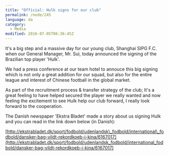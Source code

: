 ```yaml
---
title: "Official: Hulk signs for our club"
permalink: /node/245
language: da
category:
  - Media
modified: 2016-07-05T06:36:45Z
---
```


It's a big step and a massive day for our young club, Shanghai SIPG F.C. when our General Manager, Mr. Sui, today announced the signing of the Brazilian top player 'Hulk'.

We had a press conference at our team hotel to annouce this big signing which is not only a great addition for our squad, but also for the entire league and interest of Chinese football in the global market.

As part of the recruitment process & transfer strategy of the club; It's a great feeling to have helped secured the player we really wanted and now feeling the excitement to see Hulk help our club forward, I really look forward to the cooperation.

The Danish newspaper 'Ekstra Bladet' made a story about us signing Hulk and you can read in the link down below (in Danish):

[http://ekstrabladet.dk/sport/fodbold/udenlandsk\_fodbold/international\_fodbold/dansker-bag-vildt-rekordkoeb-i-kina/6167017](http://ekstrabladet.dk/sport/fodbold/udenlandsk_fodbold/international_fodbold/dansker-bag-vildt-rekordkoeb-i-kina/6167017)
